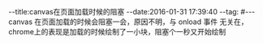 --title:canvas在页面加载时候的阻塞
--date:2016-01-31 17:39:40
--tag:
#---
canvas 在页面加载的时候会阻塞一会，原因不明，与 onload 事件 无关在， chrome上的表现是加载的时候绘制了一小块，阻塞个一秒又开始绘制

